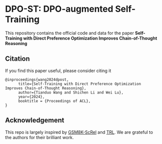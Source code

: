 # DPO-ST: DPO-augmented Self-Training

This repository contains the official code and data for the paper **Self-Training with Direct Preference Optimization Improves Chain-of-Thought Reasoning**


## Citation
If you find this paper useful, please consider citing it
```
@inproceedings{wang2024dpost,
      title={Self-Training with Direct Preference Optimization Improves Chain-of-Thought Reasoning}, 
      author={Tianduo Wang and Shichen Li and Wei Lu},
      year={2024},
      booktitle = {Proceedings of ACL},
}
```

## Acknowledgement
This repo is largely inspired by [GSM8K-ScRel](https://github.com/OFA-Sys/gsm8k-ScRel) and [TRL](https://github.com/huggingface/trl). We are grateful to the authors for their brilliant work.
